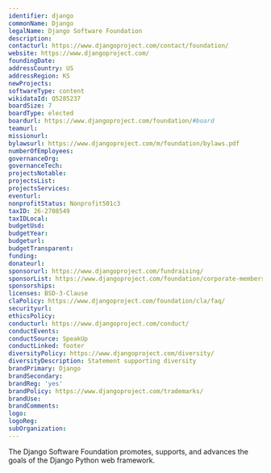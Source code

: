 ```yaml
---
identifier: django
commonName: Django
legalName: Django Software Foundation
description:
contacturl: https://www.djangoproject.com/contact/foundation/
website: https://www.djangoproject.com/
foundingDate:
addressCountry: US
addressRegion: KS
newProjects:
softwareType: content
wikidataId: Q5285237
boardSize: 7
boardType: elected
boardurl: https://www.djangoproject.com/foundation/#board
teamurl:
missionurl:
bylawsurl: https://www.djangoproject.com/m/foundation/bylaws.pdf
numberOfEmployees:
governanceOrg:
governanceTech:
projectsNotable:
projectsList:
projectsServices:
eventurl:
nonprofitStatus: Nonprofit501c3
taxID: 26-2708549
taxIDLocal:
budgetUsd:
budgetYear:
budgeturl:
budgetTransparent:
funding:
donateurl:
sponsorurl: https://www.djangoproject.com/fundraising/
sponsorList: https://www.djangoproject.com/foundation/corporate-members/
sponsorships:
licenses: BSD-3-Clause
claPolicy: https://www.djangoproject.com/foundation/cla/faq/
securityurl:
ethicsPolicy:
conducturl: https://www.djangoproject.com/conduct/
conductEvents:
conductSource: SpeakUp
conductLinked: footer
diversityPolicy: https://www.djangoproject.com/diversity/
diversityDescription: Statement supporting diversity
brandPrimary: Django
brandSecondary:
brandReg: 'yes'
brandPolicy: https://www.djangoproject.com/trademarks/
brandUse:
brandComments:
logo:
logoReg:
subOrganization:
---
```


The Django Software Foundation promotes, supports, and advances the goals of the Django Python web framework.
